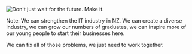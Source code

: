 ![Don't just wait for the future. Make it.](images/ggd-gatherworkshops.032.jpg)

Note:
We can strengthen the IT industry in NZ. We can create a diverse industry, we can grow our numbers of graduates, we can inspire more of our young people to start their businesses here. 

We can fix all of those problems, we just need to work together. 